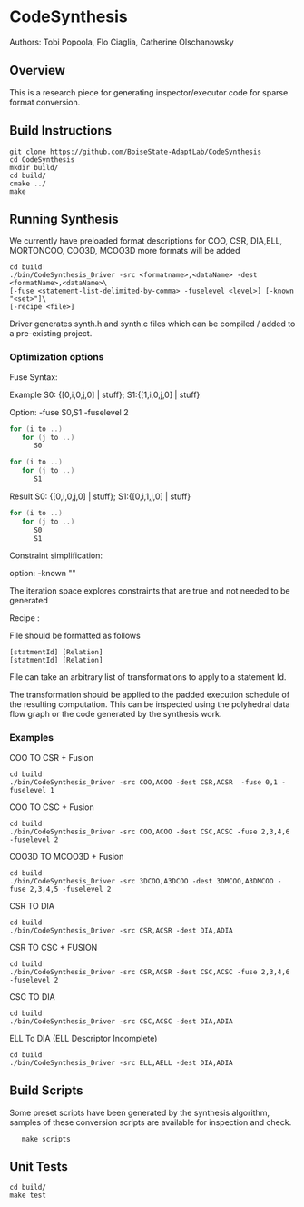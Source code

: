 # CodeSynthesis
Authors: Tobi Popoola, Flo Ciaglia, Catherine Olschanowsky
## Overview
This is a research piece for generating inspector/executor code for sparse format
conversion. 

## Build Instructions
```shell script
git clone https://github.com/BoiseState-AdaptLab/CodeSynthesis
cd CodeSynthesis
mkdir build/
cd build/
cmake ../
make
```
## Running Synthesis

We currently have preloaded format descriptions for COO, CSR, DIA,ELL, MORTONCOO, COO3D, MCOO3D 
more formats will be added

```shell script
cd build
./bin/CodeSynthesis_Driver -src <formatname>,<dataName> -dest <formatName>,<dataName>\
[-fuse <statement-list-delimited-by-comma> -fuselevel <level>] [-known "<set>"]\
[-recipe <file>]
```



Driver generates synth.h and synth.c files which can be compiled / added to a pre-existing project.

### Optimization options

Fuse Syntax:

Example S0: {[0,i,0,j,0] | stuff}; S1:{[1,i,0,j,0] | stuff}

Option: -fuse S0,S1  -fuselevel 2

```cpp
for (i to ..)
   for (j to ..)
      S0

for (i to ..)
   for (j to ..)
      S1
```

Result
S0: {[0,i,0,j,0] | stuff}; S1:{[0,i,1,j,0] | stuff}


```cpp
for (i to ..)
   for (j to ..)
      S0
      S1
```

Constraint simplification:

option: -known "<iteration space>"

The iteration space explores constraints that are true and not needed to be generated



Recipe <file>:

File should be formatted as follows

```
[statmentId] [Relation] 
[statmentId] [Relation]
```

File can take an arbitrary list of transformations to apply to a statement Id.

The transformation should be applied to the padded execution schedule of the 
resulting computation. This can be inspected using the polyhedral data flow graph 
or the code generated by the synthesis work.

### Examples

COO TO CSR + Fusion
```shell script
cd build
./bin/CodeSynthesis_Driver -src COO,ACOO -dest CSR,ACSR  -fuse 0,1 -fuselevel 1
```



COO TO CSC + Fusion

```shell script
cd build
./bin/CodeSynthesis_Driver -src COO,ACOO -dest CSC,ACSC -fuse 2,3,4,6 -fuselevel 2
```

COO3D TO MCOO3D + Fusion

```shell script
cd build
./bin/CodeSynthesis_Driver -src 3DCOO,A3DCOO -dest 3DMCOO,A3DMCOO -fuse 2,3,4,5 -fuselevel 2
```


CSR TO DIA

```shell script
cd build
./bin/CodeSynthesis_Driver -src CSR,ACSR -dest DIA,ADIA
```

CSR TO CSC + FUSION
``` shell script
cd build
./bin/CodeSynthesis_Driver -src CSR,ACSR -dest CSC,ACSC -fuse 2,3,4,6 -fuselevel 2
```


CSC TO DIA

```shell script
cd build
./bin/CodeSynthesis_Driver -src CSC,ACSC -dest DIA,ADIA
```
ELL To DIA (ELL Descriptor Incomplete)

```shell script
cd build
./bin/CodeSynthesis_Driver -src ELL,AELL -dest DIA,ADIA
```

## Build Scripts
Some preset scripts have been generated by the synthesis algorithm, samples of these conversion 
scripts are available for inspection and check.

``` shell script
   make scripts
```

## Unit Tests
```shell script
cd build/
make test
```

